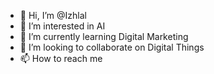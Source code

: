 - 👋 Hi, I’m @Izhlal
- 👀 I’m interested in AI
- 🌱 I’m currently learning Digital Marketing
- 💞️ I’m looking to collaborate on Digital Things
- 📫 How to reach me 

<!---
Izhlal/Izhlal is a ✨ special ✨ repository because its `README.md` (this file) appears on your GitHub profile.
You can click the Preview link to take a look at your changes.
--->
